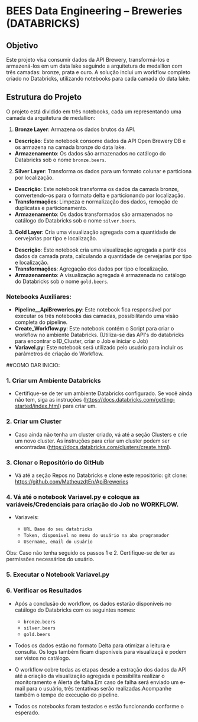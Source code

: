 # BEES Data Engineering – Breweries (DATABRICKS)

## Objetivo
Este projeto visa consumir dados da API Brewery, transformá-los e armazená-los em um data lake seguindo a arquitetura de medallion com três camadas: bronze, prata e ouro. A solução inclui um workflow completo criado no Databricks, utilizando notebooks para cada camada do data lake.

## Estrutura do Projeto
O projeto está dividido em três notebooks, cada um representando uma camada da arquitetura de medallion:
1. **Bronze Layer**: Armazena os dados brutos da API.
- **Descrição**: Este notebook consome dados da API Open Brewery DB e os armazena na camada bronze do data lake.
- **Armazenamento**: Os dados são armazenados no catálogo do Databricks sob o nome `bronze.beers`.

2. **Silver Layer**: Transforma os dados para um formato colunar e particiona por localização.
- **Descrição**: Este notebook transforma os dados da camada bronze, convertendo-os para o formato delta e particionando por localização.
- **Transformações**: Limpeza e normalização dos dados, remoção de duplicatas e particionamento.
- **Armazenamento**: Os dados transformados são armazenados no catálogo do Databricks sob o nome `silver.beers`.
  
3. **Gold Layer**: Cria uma visualização agregada com a quantidade de cervejarias por tipo e localização.
- **Descrição**: Este notebook cria uma visualização agregada a partir dos dados da camada prata, calculando a quantidade de cervejarias por tipo e localização.
- **Transformações**: Agregação dos dados por tipo e localização.
- **Armazenamento**: A visualização agregada é armazenada no catálogo do Databricks sob o nome `gold.beers`.

### Notebooks Auxiliares:
- **Pipeline__ApiBreweries.py**: Este notebook fica responsável por executar os três notebooks das camadas, possibilitando uma visão completa do pipeline.
- **Create_Workflow.py**: Este notebook contém o Script para criar o workflow no ambiente Databricks. (Utiliza-se das API's do databricks para encontrar o ID_Cluster, criar o Job e iniciar o Job)
- **Variavel.py**: Este notebook será utilizado pelo usuário para incluir os parâmetros de criação do Workflow.


##COMO DAR INICIO:

### 1. Criar um Ambiente Databricks
- Certifique-se de ter um ambiente Databricks configurado. Se você ainda não tem, siga as instruções (https://docs.databricks.com/getting-started/index.html) para criar um.

### 2. Criar um Cluster
- Caso ainda não tenha um cluster criado, vá até a seção Clusters e crie um novo cluster. As instruções para criar um cluster podem ser encontradas (https://docs.databricks.com/clusters/create.html).

### 3. Clonar o Repositório do GitHub
- Vá até a seção Repos no Databricks e clone este repositório:
    git clone: https://github.com/MatheuzdtEn/ApiBreweries

### 4. Vá até o notebook Variavel.py e coloque as variáveis/Credenciais para criação do Job no WORKFLOW.

- Variaveis:

  - `URL Base do seu databricks`
  - `Token, disponivel no menu do usuário na aba programador`
  - `Username, email do usuário`

Obs: Caso não tenha seguido os passos 1 e 2. Certifique-se de ter as permissões necessários do usuário.

### 5. Executar o Notebook Variavel.py

### 6. Verificar os Resultados
- Após a conclusão do workflow, os dados estarão disponíveis no catálogo do Databricks com os seguintes nomes:
    - `bronze.beers`
    - `silver.beers`
    - `gold.beers`

- Todos os dados estão no formato Delta para otimizar a leitura e consulta. Os logs também ficam disponíveis para visualizaçã e podem ser vistos no catálogo.

- O workflow cobre todas as etapas desde a extração dos dados da API até a criação da visualização agregada e possibilita realizar 
o monitoramento e Alerta de falha.Em caso de falha será enviado um e-mail para o usuário,  três tentativas serão realizadas.Acompanhe também o tempo de execução do pipeline.

- Todos os notebooks foram testados e estão funcionando conforme o esperado.

